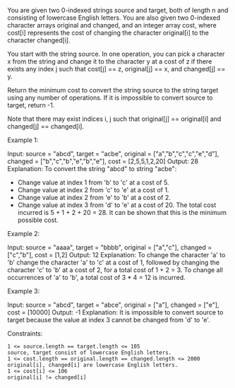 You are given two 0-indexed strings source and target, both of length n and consisting of lowercase English letters. You are also given two 0-indexed character arrays original and changed, and an integer array cost, where cost[i] represents the cost of changing the character original[i] to the character changed[i].

You start with the string source. In one operation, you can pick a character x from the string and change it to the character y at a cost of z if there exists any index j such that cost[j] == z, original[j] == x, and changed[j] == y.

Return the minimum cost to convert the string source to the string target using any number of operations. If it is impossible to convert source to target, return -1.

Note that there may exist indices i, j such that original[j] == original[i] and changed[j] == changed[i].

Example 1:

Input: source = "abcd", target = "acbe", original = ["a","b","c","c","e","d"], changed = ["b","c","b","e","b","e"], cost = [2,5,5,1,2,20]
Output: 28
Explanation: To convert the string "abcd" to string "acbe":

- Change value at index 1 from 'b' to 'c' at a cost of 5.
- Change value at index 2 from 'c' to 'e' at a cost of 1.
- Change value at index 2 from 'e' to 'b' at a cost of 2.
- Change value at index 3 from 'd' to 'e' at a cost of 20.
  The total cost incurred is 5 + 1 + 2 + 20 = 28.
  It can be shown that this is the minimum possible cost.

Example 2:

Input: source = "aaaa", target = "bbbb", original = ["a","c"], changed = ["c","b"], cost = [1,2]
Output: 12
Explanation: To change the character 'a' to 'b' change the character 'a' to 'c' at a cost of 1, followed by changing the character 'c' to 'b' at a cost of 2, for a total cost of 1 + 2 = 3. To change all occurrences of 'a' to 'b', a total cost of 3 \* 4 = 12 is incurred.

Example 3:

Input: source = "abcd", target = "abce", original = ["a"], changed = ["e"], cost = [10000]
Output: -1
Explanation: It is impossible to convert source to target because the value at index 3 cannot be changed from 'd' to 'e'.

Constraints:

    1 <= source.length == target.length <= 105
    source, target consist of lowercase English letters.
    1 <= cost.length == original.length == changed.length <= 2000
    original[i], changed[i] are lowercase English letters.
    1 <= cost[i] <= 106
    original[i] != changed[i]
